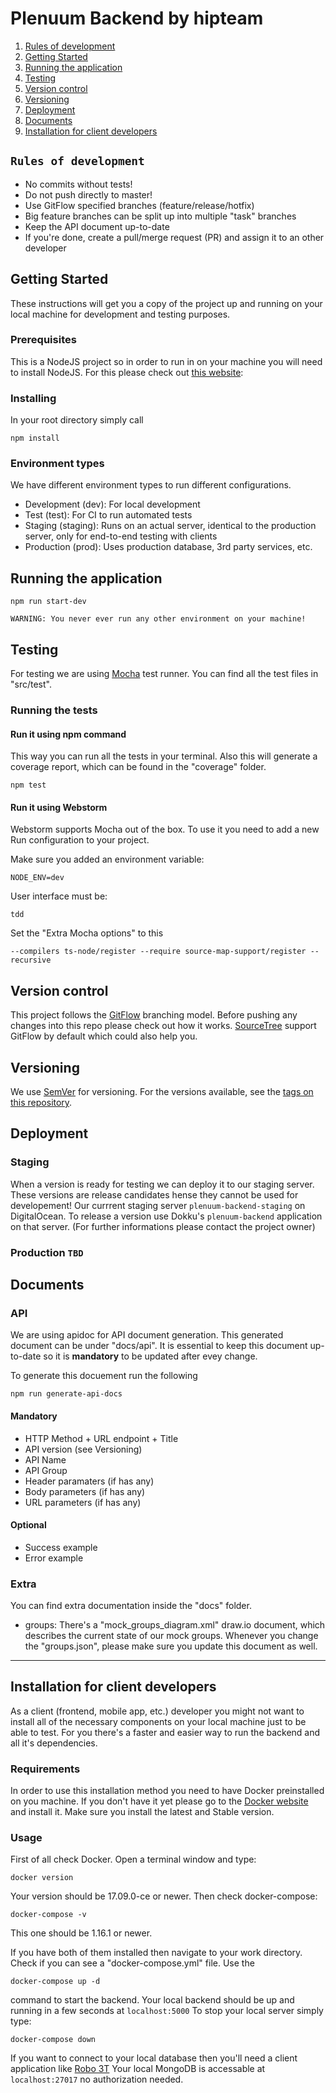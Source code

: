 # Plenuum Backend by hipteam

1. 	[Rules of development](#rules-of-development)
2. 	[Getting Started](#getting-started)
3. 	[Running the application](#running-the-application)
4. 	[Testing](#testing)
5. 	[Version control](#version-control)
6. 	[Versioning](#versioning)
7. 	[Deployment](#deployment)
8. 	[Documents](#documents)
9.  [Installation for client developers](#installation-for-client-developers)

## `Rules of development`

- No commits without tests!
- Do not push directly to master!
- Use GitFlow specified branches  (feature/release/hotfix)
- Big feature branches can be split up into multiple "task" branches
- Keep the API document up-to-date
- If you're done, create a pull/merge request (PR) and assign it to an other developer

## Getting Started
These instructions will get you a copy of the project up and running on your 
local machine for development and testing purposes.

### Prerequisites
This is a NodeJS project so in order to run in on your machine you will need to
install NodeJS. For this please check out [this website](https://docs.npmjs.com/getting-started/installing-node):

### Installing
In your root directory simply call
```
npm install
```

### Environment types
We have different environment types to run different configurations.

- Development (dev): 	For local development
- Test (test): 			For CI to run automated tests
- Staging (staging): 	Runs on an actual server, identical to the production server, only for end-to-end testing with clients
- Production (prod): 	Uses production database, 3rd party services, etc.


## Running the application

```
npm run start-dev
```

`WARNING: You never ever run any other environment on your machine!`

## Testing

For testing we are using [Mocha](https://mochajs.org/) test runner. You can find all the test files in "src/test".

### Running the tests

#### Run it using npm command

This way you can run all the tests in your terminal. Also this will generate a coverage report, which can be found in the "coverage" folder.

```
npm test
```

#### Run it using Webstorm

Webstorm supports Mocha out of the box. To use it you need to add a new Run configuration to your project.

Make sure you added an environment variable: 
```
NODE_ENV=dev
```

User interface must be:
```
tdd
```

Set the "Extra Mocha options" to this
```
--compilers ts-node/register --require source-map-support/register --recursive
```

## Version control
This project follows the [GitFlow](https://datasift.github.io/gitflow/IntroducingGitFlow.html) branching model. Before pushing any changes into this repo please check out how it works. [SourceTree](https://medium.com/@budioktaviyans/how-to-make-a-git-flow-using-sourcetree-20ab77fe6813) support GitFlow by default which could also help you.

## Versioning
We use [SemVer](http://semver.org/) for versioning. For the versions available, 
see the [tags on this repository](https://gitlab.com/hipteam/project/plenuum/plenuum-backend-v2/tags). 

## Deployment

### Staging
When a version is ready for testing we can deploy it to our staging server. These versions are release candidates hense they cannot be used for developement!
Our currrent staging server `plenuum-backend-staging` on DigitalOcean. To release a version use Dokku's `plenuum-backend` application on that server. (For further informations please contact the project owner)

### Production `TBD`

## Documents

### API

We are using apidoc for API document generation. This generated document can be under "docs/api".
It is essential to keep this document up-to-date so it is **mandatory** to be updated after evey change.

To generate this docuement run the following

```
npm run generate-api-docs
```

#### Mandatory
- HTTP Method + URL endpoint + Title
- API version (see Versioning)
- API Name
- API Group
- Header paramaters (if has any)
- Body parameters (if has any)
- URL parameters (if has any)

#### Optional
- Success example
- Error example

### Extra

You can find extra documentation inside the "docs" folder.

- groups: There's a "mock_groups_diagram.xml" draw.io document, which describes the current state of our mock groups.
Whenever you change the "groups.json", please make sure you update this document as well.

***

## Installation for client developers
As a client (frontend, mobile app, etc.) developer you might not want to install all of the necessary components
on your local machine just to be able to test. For you there's a faster and easier way to run the backend and all it's
dependencies.

### Requirements
In order to use this installation method you need to have Docker preinstalled on you machine.
If you don't have it yet please go to the [Docker website](https://docs.docker.com/engine/installation/) and install it.
Make sure you install the latest and Stable version.

### Usage
First of all check Docker. Open a terminal window and type:
```
docker version
```
Your version should be 17.09.0-ce or newer. Then check docker-compose:
```
docker-compose -v
```
This one should be 1.16.1 or newer.

If you have both of them installed then navigate to your work directory. Check if you can see a "docker-compose.yml" file.
Use the 
```
docker-compose up -d
``` 
command to start the backend.
Your local backend should be up and running in a few seconds at ```localhost:5000```
To stop your local server simply type: 
```
docker-compose down
```

If you want to connect to your local database then you'll need a client application like [Robo 3T](https://robomongo.org/)
Your local MongoDB is accessable at ```localhost:27017``` no authorization needed.